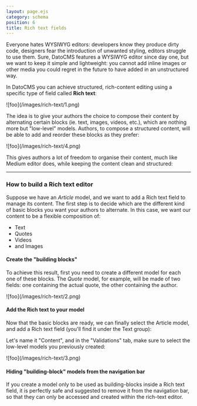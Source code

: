 ```yaml
---
layout: page.ejs
category: schema
position: 6
title: Rich text fields
---
```


Everyone hates WYSIWYG editors: developers know they produce dirty code, designers fear the introduction of unwanted styling, editors struggle to use them. Sure, DatoCMS features a WYSIWYG editor since day one, but we want to keep it simple and lightweight: you cannot add inline images or other media you could regret in the future to have added in an unstructured way.

In DatoCMS you can achieve structured, rich-content editing using a specific type of field called **Rich text**:

<div class="small">![foo](/images/rich-text/1.png)</div>

The idea is to give your authors the choice to compose their content by alternating certain blocks (ie. text, images, videos, etc.), which are nothing more but "low-level" models. Authors, to compose a structured content, will be able to add and reorder these blocks as they prefer:

<div class="small">![foo](/images/rich-text/4.png)</div>

This gives authors a lot of freedom to organise their content, much like Medium editor does, while keeping the content clean and structured:

---

### How to build a Rich text editor

Suppose we have an *Article* model, and we want to add a Rich text field to manage its content. The first step is to decide which are the different kind of basic blocks you want your authors to alternate. In this case, we want our content to be a flexible composition of:

* Text
* Quotes
* Videos
* and Images

#### Create the "building blocks"

To achieve this result, first you need to create a different model for each one of these blocks. The *Quote* model, for example, will be made of two fields: one containing the actual quote, the other containing the author.

<div class="smaller">![foo](/images/rich-text/2.png)</div>

#### Add the Rich text to your model

Now that the basic blocks are ready, we can finally select the Article model, and add a Rich text field (you'll find it under the Text group):

Let's name it "Content", and in the "Validations" tab, make sure to select the low-level models you previously created:

<div class="small">![foo](/images/rich-text/3.png)</div>

#### Hiding "building-block" models from the navigation bar

If you create a model only to be used as building-blocks inside a Rich text field, it is perfectly safe and suggested to remove it from the navigation bar, so that they can only be accessed and created within the rich-text editor.
